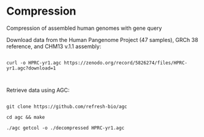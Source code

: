 # Compression
Compression of assembled human genomes with gene query


Download data from the Human Pangenome Project (47 samples), GRCh 38 reference, and CHM13 v.1.1 assembly: <br />
<pre><code>
curl -o HPRC-yr1.agc https://zenodo.org/record/5826274/files/HPRC-yr1.agc?download=1 
</pre> </code>
Retrieve data using AGC: <br />
<pre><code>
git clone https://github.com/refresh-bio/agc <br />
cd agc && make <br />
./agc getcol -o ./decompressed HPRC-yr1.agc <br />
</pre> </code>
